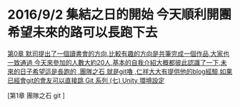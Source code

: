 # 2016/9/2 集結之日的開始 今天順利開團 希望未來的路可以長跑下去

[第0章 默司提出了一個讀書會的方向,比較有趣的方向是共筆完成一個作品,大家也一致通過
今天來參加的人數大約20人,基本的自我介紹大概都彼此認識了一下,未來的日子希望這是長跑的
,團隊之石 就是git嚕 ,仁祥大大有提供他的blog經驗,如果已經會git的會友可以直接跳 Git 系列 (七) Unity 環境設定](https://tedsieblog.wordpress.com/category/%E3%80%90git%E3%80%91/)

[第1章 團隊之石 git ]
